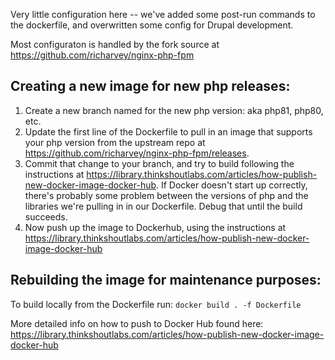 Very little configuration here -- we've added some post-run commands to the dockerfile, and overwritten some config for Drupal development.

Most configuraton is handled by the fork source at https://github.com/richarvey/nginx-php-fpm

## Creating a new image for new php releases:
1. Create a new branch named for the new php version: aka php81, php80, etc.
2. Update the first line of the Dockerfile to pull in an image that supports your php version from the upstream repo at https://github.com/richarvey/nginx-php-fpm/releases. 
3. Commit that change to your branch, and try to build following the instructions at https://library.thinkshoutlabs.com/articles/how-publish-new-docker-image-docker-hub. If Docker doesn't start up correctly, there's probably some problem between the versions of php and the libraries we're pulling in in our Dockerfile. Debug that until the build succeeds.
4. Now push up the image to Dockerhub, using the instructions at https://library.thinkshoutlabs.com/articles/how-publish-new-docker-image-docker-hub

## Rebuilding the image for maintenance purposes:
To build locally from the Dockerfile run:
`docker build . -f Dockerfile`

More detailed info on how to push to Docker Hub found here: https://library.thinkshoutlabs.com/articles/how-publish-new-docker-image-docker-hub
